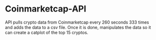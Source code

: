 # Coinmarketcap-API

API pulls crypto data from Coinmarketcap every 260 seconds 333 times and adds the data to a csv file. Once it is done, manipulates the data so it can create a catplot of the top 15 cryptos.
